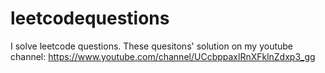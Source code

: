 # leetcodequestions
I solve leetcode questions. These quesitons' solution on my youtube channel: https://www.youtube.com/channel/UCcbppaxlRnXFklnZdxp3_gg
